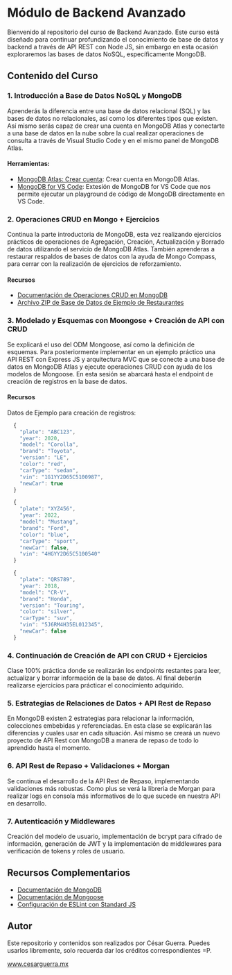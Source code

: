 # Módulo de Backend Avanzado
Bienvenido al repositorio del curso de Backend Avanzado. Este curso está diseñado para continuar profundizando el conocimiento de base de datos y backend a través de API REST con Node JS, sin embargo en esta ocasión exploraremos las bases de datos NoSQL, específicamente MongoDB.

## Contenido del Curso
### 1. Introducción a Base de Datos NoSQL y MongoDB
Aprenderás la diferencia entre una base de datos relacional (SQL) y las bases de datos no relacionales, así como los diferentes tipos que existen. Así mismo serás capaz de crear una cuenta en MongoDB Atlas y conectarte a una base de datos en la nube sobre la cual realizar operaciones de consulta a través de Visual Studio Code y en el mismo panel de MongoDB Atlas.

#### Herramientas:
- [MongoDB Atlas: Crear cuenta](https://www.mongodb.com/es/cloud/atlas/register/): Crear cuenta en MongoDB Atlas.
- [MongoDB for VS Code](https://www.mongodb.com/products/tools/vs-code/): Extesión de MongoDB for VS Code que nos permite ejecutar un playground de código de MongoDB directamente en VS Code.

### 2. Operaciones CRUD en Mongo + Ejercicios
Continua la parte introductoria de MongoDB, esta vez realizando ejercicios prácticos de operaciones de Agregación, Creación, Actualización y Borrado de datos utilizando el servicio de MongoDB Atlas. También aprenderas a restaurar respaldos de bases de datos con la ayuda de Mongo Compass, para cerrar con la realización de ejercicios de reforzamiento.

#### Recursos
- [Documentación de Operaciones CRUD en MongoDB](https://www.mongodb.com/docs/manual/crud/)
- [Archivo ZIP de Base de Datos de Ejemplo de Restaurantes](https://www.w3resource.com/mongodb-exercises/restaurants.zip)

### 3. Modelado y Esquemas con Moongose + Creación de API con CRUD
Se explicará el uso del ODM Mongoose, así como la definición de esquemas. Para posteriormente implementar en un ejemplo práctico una API REST con Express JS y arquitectura MVC que se conecte a una base de datos en MongoDB Atlas y ejecute operaciones CRUD con ayuda de los modelos de Mongoose. En esta sesión se abarcará hasta el endpoint de creación de registros en la base de datos.

#### Recursos

Datos de Ejemplo para creación de registros:
```js
  {
    "plate": "ABC123",
    "year": 2020,
    "model": "Corolla",
    "brand": "Toyota",
    "version": "LE",
    "color": "red",
    "carType": "sedan",
    "vin": "1G1YY2D65C5100987",
    "newCar": true
  }

  {
    "plate": "XYZ456",
    "year": 2022,
    "model": "Mustang",
    "brand": "Ford",
    "color": "blue",
    "carType": "sport",
    "newCar": false,
    "vin": "4HGYY2D65C5100540"
  }

  {
    "plate": "QRS789",
    "year": 2018,
    "model": "CR-V",
    "brand": "Honda",
    "version": "Touring",
    "color": "silver",
    "carType": "suv",
    "vin": "5J6RM4H35EL012345",
    "newCar": false
  }
```

### 4. Continuación de Creación de API con CRUD + Ejercicios
Clase 100% práctica donde se realizarán los endpoints restantes para leer, actualizar y borrar información de la base de datos. Al final deberán realizarse ejercicios para prácticar el conocimiento adquirido.

### 5. Estrategias de Relaciones de Datos + API Rest de Repaso
En MongoDB existen 2 estrategias para relacionar la información, colecciones embebidas y referenciadas. En esta clase se explicarán las diferencias y cuales usar en cada situación. Así mismo se creará un nuevo proyecto de API Rest con MongoDB a manera de repaso de todo lo aprendido hasta el momento.

### 6. API Rest de Repaso + Validaciones + Morgan
Se continua el desarrollo de la API Rest de Repaso, implementando validaciones más robustas. Como plus se verá la libreria de Morgan para realizar logs en consola más informativos de lo que sucede en nuestra API en desarrollo.

### 7. Autenticación y Middlewares
Creación del modelo de usuario, implementación de bcrypt para cifrado de información, generación de JWT y la implementación de middlewares para verificación de tokens y roles de usuario. 

## Recursos Complementarios
- [Documentación de MongoDB](https://www.mongodb.com/docs/)
- [Documentación de Mongoose](https://mongoosejs.com/docs/index.html)
- [Configuración de ESLint con Standard JS](https://www.cesarguerra.mx/configuracion-rapida-de-eslint-con-standard-js-para-proyectos-de-javascript-y-de-react-con-vite-js/)

## Autor
Este repositorio y contenidos son realizados por César Guerra. 
Puedes usarlos libremente, solo recuerda dar los créditos correspondientes =P.

www.cesarguerra.mx
